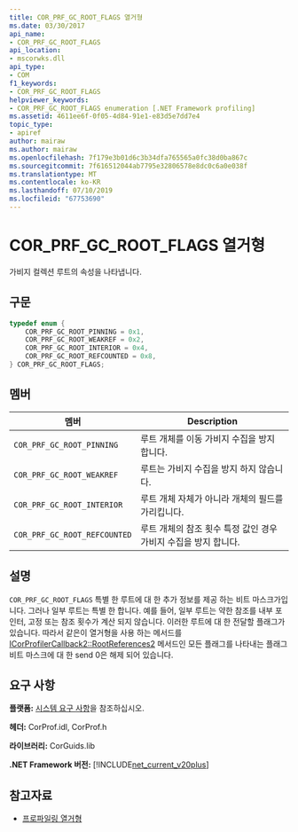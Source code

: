 ```yaml
---
title: COR_PRF_GC_ROOT_FLAGS 열거형
ms.date: 03/30/2017
api_name:
- COR_PRF_GC_ROOT_FLAGS
api_location:
- mscorwks.dll
api_type:
- COM
f1_keywords:
- COR_PRF_GC_ROOT_FLAGS
helpviewer_keywords:
- COR_PRF_GC_ROOT_FLAGS enumeration [.NET Framework profiling]
ms.assetid: 4611ee6f-0f05-4d84-91e1-e83d5e7dd7e4
topic_type:
- apiref
author: mairaw
ms.author: mairaw
ms.openlocfilehash: 7f179e3b01d6c3b34dfa765565a0fc38d0ba867c
ms.sourcegitcommit: 7f616512044ab7795e32806578e8dc0c6a0e038f
ms.translationtype: MT
ms.contentlocale: ko-KR
ms.lasthandoff: 07/10/2019
ms.locfileid: "67753690"
---
```

# <a name="corprfgcrootflags-enumeration"></a>COR_PRF_GC_ROOT_FLAGS 열거형
가비지 컬렉션 루트의 속성을 나타냅니다.  
  
## <a name="syntax"></a>구문  
  
```cpp  
typedef enum {  
    COR_PRF_GC_ROOT_PINNING = 0x1,  
    COR_PRF_GC_ROOT_WEAKREF = 0x2,  
    COR_PRF_GC_ROOT_INTERIOR = 0x4,  
    COR_PRF_GC_ROOT_REFCOUNTED = 0x8,  
} COR_PRF_GC_ROOT_FLAGS;  
```  
  
## <a name="members"></a>멤버  
  
|멤버|Description|  
|------------|-----------------|  
|`COR_PRF_GC_ROOT_PINNING`|루트 개체를 이동 가비지 수집을 방지 합니다.|  
|`COR_PRF_GC_ROOT_WEAKREF`|루트는 가비지 수집을 방지 하지 않습니다.|  
|`COR_PRF_GC_ROOT_INTERIOR`|루트 개체 자체가 아니라 개체의 필드를 가리킵니다.|  
|`COR_PRF_GC_ROOT_REFCOUNTED`|루트 개체의 참조 횟수 특정 값인 경우 가비지 수집을 방지 합니다.|  
  
## <a name="remarks"></a>설명  
 `COR_PRF_GC_ROOT_FLAGS` 특별 한 루트에 대 한 추가 정보를 제공 하는 비트 마스크가입니다. 그러나 일부 루트는 특별 한 합니다. 예를 들어, 일부 루트는 약한 참조를 내부 포인터, 고정 또는 참조 횟수가 계산 되지 않습니다. 이러한 루트에 대 한 전달할 플래그가 있습니다. 따라서 같은이 열거형을 사용 하는 메서드를 [ICorProfilerCallback2::RootReferences2](../../../../docs/framework/unmanaged-api/profiling/icorprofilercallback2-rootreferences2-method.md) 메서드인 모든 플래그를 나타내는 플래그 비트 마스크에 대 한 send 0은 해제 되어 있습니다.  
  
## <a name="requirements"></a>요구 사항  
 **플랫폼:** [시스템 요구 사항](../../../../docs/framework/get-started/system-requirements.md)을 참조하십시오.  
  
 **헤더:** CorProf.idl, CorProf.h  
  
 **라이브러리:** CorGuids.lib  
  
 **.NET Framework 버전:** [!INCLUDE[net_current_v20plus](../../../../includes/net-current-v20plus-md.md)]  
  
## <a name="see-also"></a>참고자료

- [프로파일링 열거형](../../../../docs/framework/unmanaged-api/profiling/profiling-enumerations.md)

